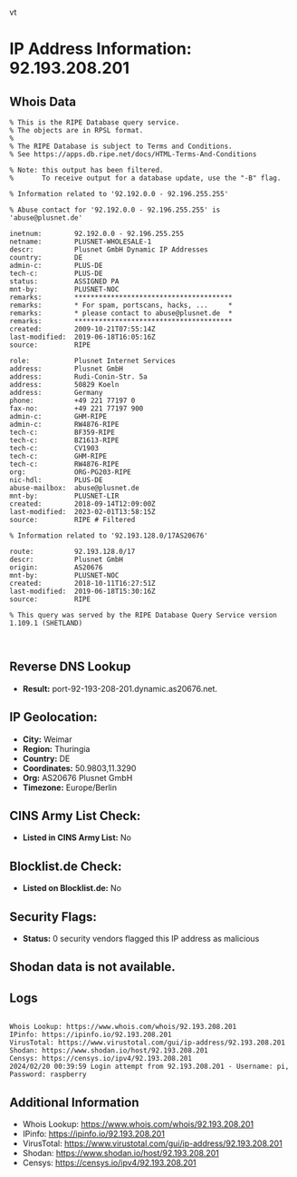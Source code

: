 vt
# IP Address Information: 92.193.208.201

## Whois Data
```
% This is the RIPE Database query service.
% The objects are in RPSL format.
%
% The RIPE Database is subject to Terms and Conditions.
% See https://apps.db.ripe.net/docs/HTML-Terms-And-Conditions

% Note: this output has been filtered.
%       To receive output for a database update, use the "-B" flag.

% Information related to '92.192.0.0 - 92.196.255.255'

% Abuse contact for '92.192.0.0 - 92.196.255.255' is 'abuse@plusnet.de'

inetnum:        92.192.0.0 - 92.196.255.255
netname:        PLUSNET-WHOLESALE-1
descr:          Plusnet GmbH Dynamic IP Addresses
country:        DE
admin-c:        PLUS-DE
tech-c:         PLUS-DE
status:         ASSIGNED PA
mnt-by:         PLUSNET-NOC
remarks:        ***************************************
remarks:        * For spam, portscans, hacks, ...     *
remarks:        * please contact to abuse@plusnet.de  *
remarks:        ***************************************
created:        2009-10-21T07:55:14Z
last-modified:  2019-06-18T16:05:16Z
source:         RIPE

role:           Plusnet Internet Services
address:        Plusnet GmbH
address:        Rudi-Conin-Str. 5a
address:        50829 Koeln
address:        Germany
phone:          +49 221 77197 0
fax-no:         +49 221 77197 900
admin-c:        GHM-RIPE
admin-c:        RW4876-RIPE
tech-c:         BF359-RIPE
tech-c:         BZ1613-RIPE
tech-c:         CV1903
tech-c:         GHM-RIPE
tech-c:         RW4876-RIPE
org:            ORG-PG203-RIPE
nic-hdl:        PLUS-DE
abuse-mailbox:  abuse@plusnet.de
mnt-by:         PLUSNET-LIR
created:        2018-09-14T12:09:00Z
last-modified:  2023-02-01T13:58:15Z
source:         RIPE # Filtered

% Information related to '92.193.128.0/17AS20676'

route:          92.193.128.0/17
descr:          Plusnet GmbH
origin:         AS20676
mnt-by:         PLUSNET-NOC
created:        2018-10-11T16:27:51Z
last-modified:  2019-06-18T15:30:16Z
source:         RIPE

% This query was served by the RIPE Database Query Service version 1.109.1 (SHETLAND)



```
## Reverse DNS Lookup
- **Result:** port-92-193-208-201.dynamic.as20676.net.

## IP Geolocation:
- **City:** Weimar
- **Region:** Thuringia
- **Country:** DE
- **Coordinates:** 50.9803,11.3290
- **Org:** AS20676 Plusnet GmbH
- **Timezone:** Europe/Berlin

## CINS Army List Check:
- **Listed in CINS Army List:** 
No

## Blocklist.de Check:
- **Listed on Blocklist.de:** 
No

## Security Flags:
- **Status:** 0 security vendors flagged this IP address as malicious

## Shodan data is not available.

## Logs
```

Whois Lookup: https://www.whois.com/whois/92.193.208.201
IPinfo: https://ipinfo.io/92.193.208.201
VirusTotal: https://www.virustotal.com/gui/ip-address/92.193.208.201
Shodan: https://www.shodan.io/host/92.193.208.201
Censys: https://censys.io/ipv4/92.193.208.201
2024/02/20 00:39:59 Login attempt from 92.193.208.201 - Username: pi, Password: raspberry

```
## Additional Information
- Whois Lookup: https://www.whois.com/whois/92.193.208.201
- IPinfo: https://ipinfo.io/92.193.208.201
- VirusTotal: https://www.virustotal.com/gui/ip-address/92.193.208.201
- Shodan: https://www.shodan.io/host/92.193.208.201
- Censys: https://censys.io/ipv4/92.193.208.201

